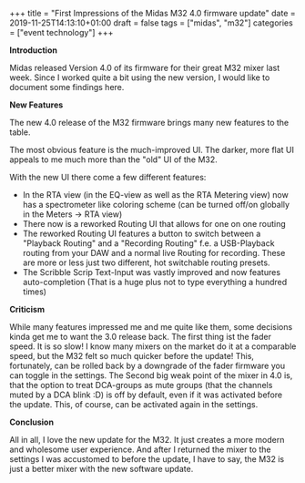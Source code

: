 +++
title = "First Impressions of the Midas M32 4.0 firmware update"
date = 2019-11-25T14:13:10+01:00
draft = false
tags = ["midas", "m32"]
categories = ["event technology"]
+++

**Introduction**

Midas released Version 4.0 of its firmware for their great M32 mixer last week. Since I worked quite a bit using the new version, I would like to document some findings here.

**New Features**

The new 4.0 release of the M32 firmware brings many new features to the table.

The most obvious feature is the much-improved UI. The darker, more flat UI appeals to me much more than the "old" UI of the M32.

With the new UI there come a few different features:

- In the RTA view (in the EQ-view as well as the RTA Metering view) now has a spectrometer like coloring scheme (can be turned off/on globally in the Meters -> RTA view)
- There now is a reworked Routing UI that allows for one on one routing
- The reworked Routing UI features a button to switch between a "Playback Routing" and a "Recording Routing" f.e. a USB-Playback routing from your DAW and a normal live Routing for recording. These are more or less just two different, hot switchable routing presets.
- The Scribble Scrip Text-Input was vastly improved and now features auto-completion (That is a huge plus not to type everything a hundred times)

**Criticism**

While many features impressed me and me quite like them, some decisions kinda get me to want the 3.0 release back. The first thing ist the fader speed. It is so slow! I know many mixers on the market do it at a comparable speed, but the M32 felt so much quicker before the update! This, fortunately, can be rolled back by a downgrade of the fader firmware you can toggle in the settings. The Second big weak point of the mixer in 4.0 is, that the option to treat DCA-groups as mute groups (that the channels muted by a DCA blink :D) is off by default, even if it was activated before the update. This, of course, can be activated again in the settings. 

**Conclusion**

All in all, I love the new update for the M32. It just creates a more modern and wholesome user experience. And after I returned the mixer to the settings I was accustomed to before the update, I have to say, the M32 is just a better mixer with the new software update.
